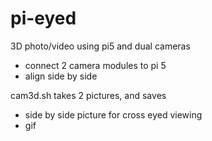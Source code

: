 # pi-eyed
3D photo/video using pi5 and dual cameras

- connect 2 camera modules to pi 5
- align side by side

cam3d.sh takes 2 pictures, and saves 
 - side by side picture for cross eyed viewing
 - gif
